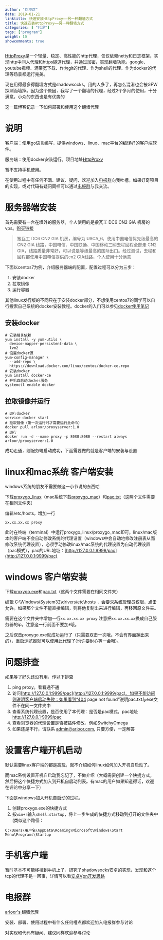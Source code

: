 ```yaml
---
author: "刘港欢"
date: 2019-01-21
linktitle: 快速安装HttpProxy——另一种翻墙方式
title: 快速安装HttpProxy——另一种翻墙方式
categories: [ "代理"]
tags: ["program"]
weight: 10
showcomments: true
---
```


[HttpProxy](https://github.com/arloor/HttpProxy)是一个轻量、稳定、高性能的http代理，仅仅依赖netty和日志框架，实现http中间人代理和https隧道代理，并通过加密，实现翻墙功能。google、youtube视频、满带宽下载、作为git的代理、作为shell的代理、作为docker的代理等场景都运行完美。

现在用得最多得翻墙方式是shadowsocks，用的人多了，再怎么混淆也会被GFW探测而墙掉。因为这个原因，我写了一个翻墙的代理，经过2个多月的使用，十分满意。小众的东西也是有优势的

这一篇博客记录一下如何部署和使用这个翻墙代理
<!--more-->


# 说明

客户端：使用go语言编写，提供windows、linux、mac平台的编译好的客户端软件。

服务端：使用docker安装运行。项目地址[HttpProxy](https://github.com/arloor/HttpProxy)

暂不支持手机使用。

在使用过程中有任何不满、建议、疑问，欢迎加入[电报群](https://t.me/arloorproxy)向我吐槽。如果好奇项目的实现，或对代码有疑问同样可以通过[电报群](https://t.me/arloorproxy)与我交流。

# 服务器端安装

首先需要有一台在墙外的服务器，个人使用的是搬瓦工 DC6 CN2 GIA 机房的vps。[购买链接](https://bwh88.net/aff.php?aff=11132&pid=87)

> 搬瓦工 DC6 CN2 GIA 机房，编号为 USCA_6，使用中国电信优先级最高的 CN2 GIA 线路，中国电信、中国联通、中国移动三网去程回程全部走 CN2 GIA，线路质量非常好，可以说是等级最高的国际出口。经过测试，去程和回程都使用中国电信提供的cn2 GIA线路，个人使用十分满意

下面以centos7为例，介绍服务器端的配置，配置过程可以分为三步：

1. 安装docker
2. 拉取镜像
3. 运行容器

其他linux发行版的不同只在于安装docker部分，不想使用centos7的同学可以自行搜索自己系统的docker安装教程。docker的入门可以参见[docker使用笔记](/posts/docker/docker-first-use/)

## 安装docker

```
# 安装相关依赖
yum install -y yum-utils \
  device-mapper-persistent-data \
  lvm2
# 设置docker源
yum-config-manager \
  --add-repo \
  https://download.docker.com/linux/centos/docker-ce.repo
# 安装docker 
yum install docker-ce
# 开机自启动docker服务
systemctl enable docker
```


## 拉取镜像并运行


```
# 运行docker
service docker start
# 拉取镜像（第一次运行时才需要运行此命令）
docker pull arloor/proxyserver:1.0
# 运行
docker run -d --name proxy -p 8080:8080 --restart always arloor/proxyserver:1.0
```

成功走通，则服务端启动成功，下面需要做的就是客户端的安装与设置


# linux和mac系统 客户端安装

windows系统的朋友不需要做这一小节说的东西哈

下载[proxygo_linux](https://github.com/arloor/HttpProxy/releases/download/v1.4/proxygo_linux)（mac系统下载[proxygo_mac](https://github.com/arloor/HttpProxy/releases/download/v1.4/proxygo_mac)）和[pac.txt](https://github.com/arloor/HttpProxy/releases/download/v1.4/pac.txt)（这两个文件需要在相同文件夹）

编辑/etc/hosts，增加一行 

```
xx.xx.xx.xx proxy
```

此时在终端（terminal）中运行proxygo_linux/proxygo_mac即可。linux/mac版本的客户端不会自动修改系统的代理设置（windows中会自动地修改注册表从而修改系统代理设置），必须手动修改linux/mac系统的代理设置为自动代理设置（pac模式），pac的URL地址：[http://127.0.0.1:9999/pac](http://127.0.0.1:9999/pac)

# windows 客户端安装

下载[proxygo.exe](https://github.com/arloor/HttpProxy/releases/download/v1.4/proxygo.exe)和[pac.txt](https://github.com/arloor/HttpProxy/releases/download/v1.4/pac.txt)（这两个文件需要在相同文件夹）

编辑 C:\Windows\System32\drivers\etc\hosts ，会要求系统管理员权限，点击允许。如果那个文件不能直接编辑，则将他复制出来进行编辑，再移回原文件夹。

需要在这个文件夹中增加一行`xx.xx.xx.xx proxy`  注意把`xx.xx.xx.xx`换成自己服务器的ip。注意这一行前面不要加`#`哦。

之后双击proxygo.exe就成功运行了（只需要双击一次哦，不会有界面蹦出来的），重启浏览器就可以使用此代理了(也许要耐心等一会哦)。

# 问题排查

如果等了好久还没有用，作以下排查

1. ping proxy。看看通不通
2. 访问[http://127.0.0.1:9999/pac](http://127.0.0.1:9999/pac)。如果不能访问则说明客户端启动失败；如果看到“404 page not found”说明pac.txt与exe文件不在同一文件夹中
3. 查看系统代理设置，是否使用了本代理：是否是pac模式，pac地址 http://127.0.0.1:9999/pac
4. 查看浏览器的代理设置是否被插件修改，例如SwitchyOmega
5. 如果还是不行，请联系 admin@arloor.com, 只要方便，一定解答

# 设置客户端开机启动

默认需要linux客户端的都是高玩，就不介绍如何linux如何加入开机自启动了。

而mac系统设置开机自启动我忘记了，不做介绍（大概需要创建一个快捷方式，然后把这个快捷方式加入到开机自启动列表。有mac的用户如果知道得话，欢迎在评论中分享一下）

下面是windows加入开机自启动的过程。

1. 创建proxygo.exe的快捷方式
2. 按`win+r`输入`shell:startup`，将上一步生成的快捷方式移动到打开的文件夹中(类似这个路径：

```
C:\Users\用户名\AppData\Roaming\Microsoft\Windows\Start Menu\Programs\Startup
```

# 手机客户端

暂时基本不可能移植到手机上了，研究了shadowsocks安卓的实现，发现和这个tcp的代理不是一回事，详情可以看[安卓Vpn开发思路](/posts/other/android-vpnservice-and-vpn-dev/)

# 电报群

[arloor's 翻墙代理](https://t.me/arloorproxy)

安装、部署、使用过程中有什么任何槽点都欢迎加入电报群参与讨论

对实现和代码有疑问、建议同样欢迎参与讨论
